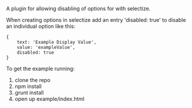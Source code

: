 A plugin for allowing disabling of options for with selectize.

When creating options in selectize add an entry 'disabled: true' to disable an individual option like this:

    {
        text: 'Example Display Value',
        value: 'exampleValue',
        disabled: true
    }

To get the example running:

1. clone the repo
1. npm install
1. grunt install
1. open up example/index.html
